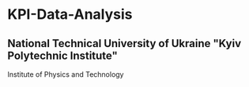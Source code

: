 # KPI-Data-Analysis
## National Technical University of Ukraine "Kyiv Polytechnic Institute"
Institute of Physics and Technology

